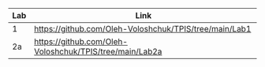 | Lab | Link |
| --- | ---- |
|  1  | https://github.com/Oleh-Voloshchuk/TPIS/tree/main/Lab1  |
|  2a | https://github.com/Oleh-Voloshchuk/TPIS/tree/main/Lab2a |
